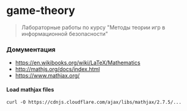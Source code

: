 # game-theory
> Лабораторные работы по курсу "Методы теории игр в информационной безопасности"

### Домументация

- https://en.wikibooks.org/wiki/LaTeX/Mathematics
- http://mathjs.org/docs/index.html
- https://www.mathjax.org/

#### Load mathjax files
```
curl -O https://cdnjs.cloudflare.com/ajax/libs/mathjax/2.7.5/...
```
